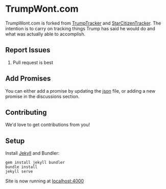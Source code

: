 # TrumpWont.com

TrumpWont.com is forked from [TrumpTracker](https://trumptracker.github.io/) and [StarCitizenTracker](https://github.com/StarCitizenTracker).  The intention is to carry on tracking things Trump has said he would do and what was actually able to accomplish.

## Report Issues

1. Pull request is best

## Add Promises

You can either add a promise by updating the [json](https://github.com/jbolduan/trumpwont.com/blob/master/_data/data.json) file, or adding a new promise in the discussions section.

## Contributing

We'd love to get contributions from you!

## Setup

Install [Jekyll](https://jekyllrb.com/) and Bundler:

    gem install jekyll bundler
    bundle install
    jekyll serve

Site is now running at [localhost:4000](http://localhost:4000)
